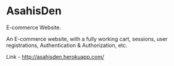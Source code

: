 # AsahisDen
E-commerce Website.

An E-commerce website, with a fully working cart, sessions, user registrations, Authentication & Authorization, etc.

Link - http://asahisden.herokuapp.com/
